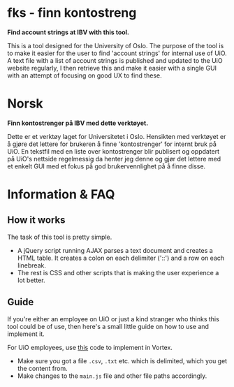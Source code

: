 # fks - finn kontostreng

**Find account strings at IBV with this tool.**

This is a tool designed for the University of Oslo. The purpose of the tool is to make it easier for the user to find 'account strings' for internal use of UiO. A text file with a list of account strings is published and updated to the UiO website regularly, I then retrieve this and make it easier with a single GUI with an attempt of focusing on good UX to find these.

# Norsk
**Finn kontostrenger på IBV med dette verktøyet.**

Dette er et verktøy laget for Universitetet i Oslo. Hensikten med verktøyet er å gjøre det lettere for brukeren å finne 'kontostrenger' for internt bruk på UiO.
En tekstfil med en liste over kontostrenger blir publisert og oppdatert på UiO's nettside regelmessig da henter jeg denne og gjør det lettere med et enkelt GUI med et fokus på god brukervennlighet på å finne disse.


# Information & FAQ

## How it works

The task of this tool is pretty simple.
- A jQuery script running AJAX parses a text document and creates a HTML table. It creates a colon on each delimiter ('::') and a row on each linebreak.
- The rest is CSS and other scripts that is making the user experience a lot better.

## Guide

If you're either an employee on UiO or just a kind stranger who thinks this tool could be of use, then here's a small little guide on how to use and implement it.

For UiO employees, use [this](https://github.com/Sanquinary/fks/blob/master/UiOVortex_implementation.md) code to implement in Vortex.

- Make sure you got a file `.csv`, `.txt` etc. which is delimited, which you get the content from.
- Make changes to the `main.js` file and other file paths accordingly.
